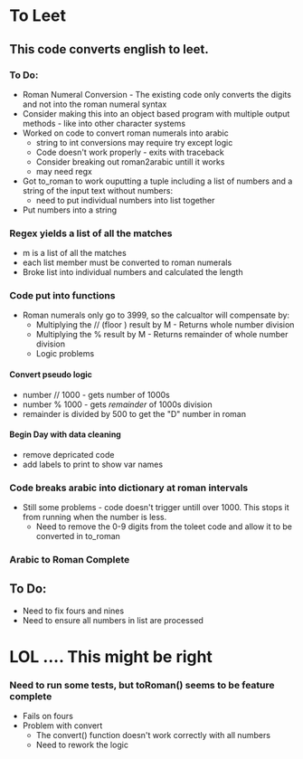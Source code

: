 
# To Leet
## This code converts english to leet.
### To Do:
- Roman Numeral Conversion - The existing code only converts the digits  and not into the roman numeral syntax
- Consider making this into an object based program with multiple output methods -  like into other character systems
- Worked on code to convert roman numerals into arabic
  - string to int conversions may require try except logic
  - Code doesn't work properly - exits with traceback
  - Consider breaking out roman2arabic untill it works
  - may need regx
- Got to_roman to work ouputting a tuple including a list of numbers and a string of the input text without numbers:
  - need to put individual numbers into list together
-  Put numbers into a string
### Regex yields a list of all the matches
- m is a list of all the matches
- each list member must be converted to roman numerals
- Broke list into individual numbers and calculated the length
### Code put into functions
- Roman numerals only go to 3999, so the calcualtor will compensate by:
  - Multiplying the // (floor ) result by M - Returns whole number division
  - Multiplying the % result by M - Returns remainder of whole number division
  - Logic problems

#### Convert pseudo logic
  - number // 1000 - gets number of 1000s
  - number % 1000 - gets *remainder* of 1000s division
  - remainder is divided by 500 to get the "D" number in roman

#### Begin Day with data cleaning 
- remove depricated code
- add labels to print to show var names

### Code breaks arabic into dictionary at roman intervals 
- Still some problems -  code doesn't trigger untill over 1000. This stops it from running when the number is less.
  - Need to remove the 0-9 digits from the toleet code and allow it to be converted in to_roman
### Arabic to Roman Complete

## To Do:
  - Need to fix fours and nines
  - Need to ensure all numbers in list are processed
# LOL .... This might be right
### Need to run some tests, but toRoman() seems to be feature complete
- Fails on fours
- Problem with convert
  - The convert() function doesn't work correctly with all numbers
  - Need to rework the logic

